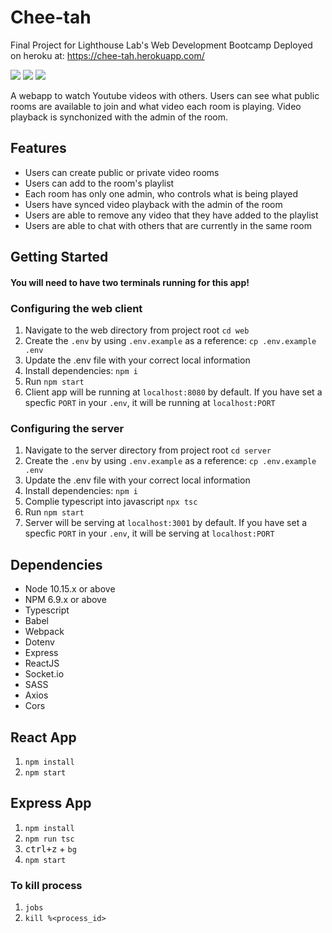 # Chee-tah
Final Project for Lighthouse Lab's Web Development Bootcamp
Deployed on heroku at: https://chee-tah.herokuapp.com/


![](home-page.gif)
![](movie-room.gif)
![](public-room.gif)


A webapp to watch Youtube videos with others. Users can see what public rooms are available to join and what video each room is playing. Video playback is synchonized with the admin of the room.

## Features
- Users can create public or private video rooms
- Users can add to the room's playlist
- Each room has only one admin, who controls what is being played
- Users have synced video playback with the admin of the room
- Users are able to remove any video that they have added to the playlist
- Users are able to chat with others that are currently in the same room


## Getting Started

#### You will need to have two terminals running for this app!

### Configuring the web client
1. Navigate to the web directory from project root `cd web`
2. Create the `.env` by using `.env.example` as a reference: `cp .env.example .env`
3. Update the .env file with your correct local information
4. Install dependencies: `npm i`
5. Run `npm start`
6. Client app will be running at `localhost:8080` by default. If you have set a specfic `PORT` in your `.env`, it will be running at `localhost:PORT`

### Configuring the server
1. Navigate to the server directory from project root `cd server`
2. Create the `.env` by using `.env.example` as a reference: `cp .env.example .env`
3. Update the .env file with your correct local information
4. Install dependencies: `npm i`
5. Complie typescript into javascript `npx tsc`
6. Run `npm start`
7. Server will be serving at `localhost:3001` by default. If you have set a specfic `PORT` in your `.env`, it will be serving at `localhost:PORT`

## Dependencies

- Node 10.15.x or above
- NPM 6.9.x or above
- Typescript
- Babel
- Webpack
- Dotenv
- Express
- ReactJS
- Socket.io
- SASS
- Axios
- Cors

## React App

1. ```npm install```
2. ```npm start```


## Express App

1. ```npm install```
2. ```npm run tsc```
3. <kbd>ctrl+z</kbd> + ```bg```
4. ```npm start```

### To kill process 

1. ```jobs```
2. ```kill %<process_id>```



